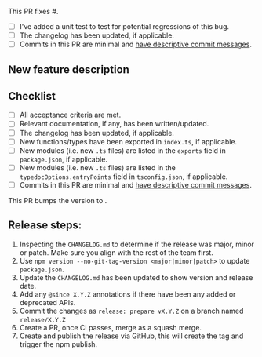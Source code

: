 <!-- When fixing a bug: -->

This PR fixes #<issue ID>.

- [ ] I've added a unit test to test for potential regressions of this bug.
- [ ] The changelog has been updated, if applicable.
- [ ] Commits in this PR are minimal and [have descriptive commit messages](https://chris.beams.io/posts/git-commit/).

<!-- When adding a new feature: -->

## New feature description

## Checklist

- [ ] All acceptance criteria are met.
- [ ] Relevant documentation, if any, has been written/updated.
- [ ] The changelog has been updated, if applicable.
- [ ] New functions/types have been exported in `index.ts`, if applicable.
- [ ] New modules (i.e. new `.ts` files) are listed in the `exports` field in `package.json`, if applicable.
- [ ] New modules (i.e. new `.ts` files) are listed in the `typedocOptions.entryPoints` field in `tsconfig.json`, if applicable.
- [ ] Commits in this PR are minimal and [have descriptive commit messages](https://chris.beams.io/posts/git-commit/).

<!-- When cutting a release: -->

This PR bumps the version to <version number>.

## Release steps:

1. Inspecting the `CHANGELOG.md` to determine if the release was major, minor or patch. Make sure you align with the rest of the team first.
2. Use `npm version --no-git-tag-version <major|minor|patch>` to update `package.json`.
3. Update the `CHANGELOG.md` has been updated to show version and release date.
4. Add any `@since X.Y.Z` annotations if there have been any added or deprecated APIs.
5. Commit the changes as `release: prepare vX.Y.Z` on a branch named `release/X.Y.Z`
6. Create a PR, once CI passes, merge as a squash merge.
7. Create and publish the release via GitHub, this will create the tag and trigger the npm publish.
